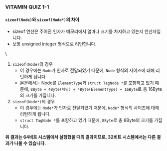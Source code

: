 ### VITAMIN QUIZ 1-1

#### `sizeof(Node)`와 `sizeof(Node*)`의 차이

- sizeof 연산은 주어진 인자가 메모리에서 얼마나 크기를 차지하고 있는지 연산자입니다.
- 보통 unsigned integer 형식으로 리턴합니다.

\

1. `sizeof(Node)`의 경우
    - 이 경우에는 `Node`가 인자로 전달되었기 때문에, `Node` 형식의 사이즈에 대해 리턴하게 됩니다.
    - 본문에서는 Node를 `ElementType`과 `struct TagNode *`를 포함하고 있기 때문에, `8Byte + 4Byte(패딩) + 4Byte(ElementType) = 16Byte`로 총 16Byte의 크기를 가집니다.
2. `sizeof(Node*)`의 경우
    - 이 경우에는 `Node*`가 인자로 전달되었기 때문에, `Node*` 형식의 사이즈에 대해 리턴하게 됩니다.
    - `struct TagNode *`를 포함하고 있기 때문에, `8Byte`로 총 8Byte의 크기를 가집니다.

__위 결과는 64비트 시스템에서 실행했을 때의 결과이므로, 32비트 시스템에서는 다른 결과가 나올 수 있습니다.__
